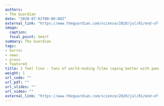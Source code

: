 ```yaml
---
authors:
- The Guardian
date: "2020-07-01T00:00:00Z"
external_link: "https://www.theguardian.com/science/2020/jul/01/end-of-the-world-as-we-know-it-fans-of-apocalyptic-films"
image:
  caption:
  focal_point: Smart
summary: The Guardian
tags:
- horror
- news
- press
- featured
title: I feel fine - fans of world-ending films coping better with pandemic
weight: 1
url_code: ""
url_pdf: ""
url_slides: ""
url_video: ""
external_link: "https://www.theguardian.com/science/2020/jul/01/end-of-the-world-as-we-know-it-fans-of-apocalyptic-films"
---
```

